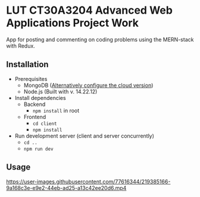 # LUT CT30A3204 Advanced Web Applications Project Work
App for posting and commenting on coding problems using the MERN-stack with Redux. 

## Installation
- Prerequisites
  - MongoDB ([Alternatively configure the cloud version](https://www.mongodb.com/docs/manual/tutorial/getting-started/))
  - Node.js (Built with v. 14.22.12)  
- Install dependencies
  - Backend
    - `npm install` in root
  - Frontend
    - `cd client`
    - `npm install`
- Run development server (client and server concurrently)
  - `cd ..`
  - `npm run dev`  
  
## Usage

https://user-images.githubusercontent.com/77616344/219385166-9a168c3e-e9e2-44eb-ad25-a13c42ee20d6.mp4


